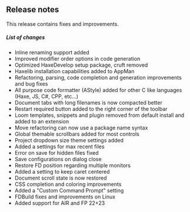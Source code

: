 ## Release notes 

This release contains fixes and improvements.

##### List of changes

* Inline renaming support added
* Improved modifier order options in code generation
* Optimized HaxeDevelop setup package, cruft removed
* Haxelib installation capabilities added to AppMan
* Refactoring, parsing, code completion and generation improvements and bug fixes
* All purpose code formatter (AStyle) added for other C like languages (Haxe, JS, C#, CPP, etc...)
* Document tabs with long filenames is now compacted better
* Restart required button added to the right corner of the toolbar
* Loom templates, snippets and plugin removed from default install and added to an extension
* Move refactoring can now use a package name syntax
* Global themable scrollbars added for most controls
* Project dropdown size theme settings added
* Added a settings for max recent files
* Error on save for hidden files fixed
* Save configurations on dialog close
* Restore FD position regarding multiple monitors
* Added a setting to keep caret centered
* Document scroll state  is now restored
* CSS completion and coloring improvements
* Added a "Custom Command Prompt" setting
* FDBuild fixes and improvements on Linux
* Added support for AIR and FP 22+23
